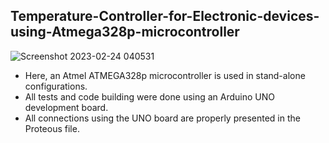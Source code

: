 ## Temperature-Controller-for-Electronic-devices-using-Atmega328p-microcontroller


![Screenshot 2023-02-24 040531](https://github.com/KushanDhanushka/Temperature-Controller-for-Electronic-devices-using-Atmega328p-microcontroller./assets/73726470/6c31f907-93c2-4225-a4b6-9e9769059aa7)

- Here, an Atmel ATMEGA328p microcontroller is used in stand-alone configurations.
- All tests and code building were done using an Arduino UNO development board.
- All connections using the UNO board are properly presented in the Proteous file.
